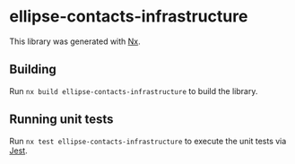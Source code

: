 # ellipse-contacts-infrastructure

This library was generated with [Nx](https://nx.dev).

## Building

Run `nx build ellipse-contacts-infrastructure` to build the library.

## Running unit tests

Run `nx test ellipse-contacts-infrastructure` to execute the unit tests via [Jest](https://jestjs.io).
